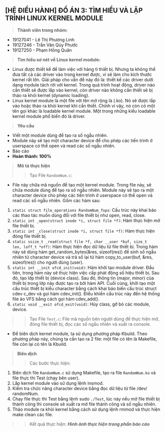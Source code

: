 ## **[HỆ ĐIỀU HÀNH] ĐỒ ÁN 3: TÌM HIỂU VÀ LẬP TRÌNH LINUX KERNEL MODULE**
> **Thành viên trong nhóm:**
* 19127041 - Lê Thị Phương Linh
* 19127246 - Trần Văn Qúy Phước
* 19127250 - Phạm Hồng Quân

> **Tìm hiểu sơ nét về Linux kernel module:**
* Linux được thiết kế để làm việc với hàng tỉ thiết bị. Nhưng ta không thể đưa tất cả các driver vào trong kernel được, vì sẽ làm cho kích thước kernel rất lớn. Giải pháp cho vấn đề này đó là: thiết kế các driver dưới dạng module tách rời với kernel. Trong quá trình hoạt động, driver nào cần thiết sẽ được lắp vào kernel, còn driver nào không cần thiết sẽ bị tháo ra khỏi kernel (dynamic loading). 
* Linux kernel module là một file với tên mở rộng là (.ko). Nó sẽ được lắp vào hoặc tháo ra khỏi kernel khi cần thiết. Chính vì vậy, nó còn có một tên gọi khác là loadable kernel module. Một trong những kiểu loadable kernel module phổ biến đó là driver.

> **Yêu cầu**
* Viết một module dùng để tạo ra số ngẫu nhiên.
* Module này sẽ tạo một character device để cho phép các tiến trình ở userspace có thể open và read các số ngẫu nhiên.
* Báo cáo
* **Hoàn thành: 100%**

> **Mô tả thực hiện**
> > Tạo File <code>RandomNum.c</code>:
* File này chữa mã nguồn để tạo một kernel module. Trong file này, sẽ chứa module dùng để tạo ra số ngẫu nhiên. Module này sẽ tạo ra một character device cho phép các tiến trình ở userspace có thể open và read các số ngẫu nhiên. Gồm các hàm sau:
1. <code>static struct file_operations RandomNum_fops</code>: Cấu trúc này khai báo các thao tác muốn dùng đối với file thiết bị như open, read, close.
2. <code>static int _open(struct inode *i, struct file *f)</code>: Hàm thực hiện mở file thiết bị.
3. <code>static int _close(struct inode *i, struct file *f)</code>: Hàm thực hiện đóng file thiết bị.
4. <code>static ssize_t _read(struct file *f, char __user *buf, size_t len, loff_t *off)</code>: Hàm thực hiện đọc dữ liệu từ file thiết bị. Trong hàm này sẽ dùng hàm get_random_bytes(&res, sizeof(res)) để sinh số ngẫu nhiên từ character device và trả số lại từ hàm copy_to_user(buf, &res, sizeof(res)) cho người dùng (user).
5. <code>static int __init ofcd_init(void)</code>: Hàm khởi tạo module driver. Đầu tiên, trong hàm này sẽ thực hiện việc cấp phát động số hiệu thiết bị. Sau đó, tạo lớp thiết bị (device class). Sau đó, thông tin (major, minor) của thiết bị trong lớp này được tạo ra bởi hàm API. Cuối cùng, khởi tạo một cấu trúc thiết bị kiểu character bằng cách khai báo biến cấu trúc struct cdev c_dev và gọi hàm cdev_init(). Điều khiển cấu trúc này đến hệ thống file ảo VFS bằng cách gọi hàm cdev_add().
6. <code>static void __exit ofcd_exit(void)</code>: Hủy class, gỡ bỏ các module, device.
> > Tạo File <code>Test.c</code>: File mã nguồn bên người dùng để thực hiện mở, đóng file thiết bị, đọc các số ngẫu nhiên và xuất ra console.
* Để biên dịch kernel module, ta sử dụng phương pháp Kbuild. Theo phương pháp này, chúng ta cần tạo ra 2 file: một file có tên là Makefile, file còn lại có tên là Kbuild. 

> **Biên dịch**
> > Các bước thực hiện:
1.	Biên dịch file <code>RandomNum.c</code> sử dụng Makefile, tạo ra file <code>RandomNum.ko</code> và file thực thi Test (chạy bên user). 
2.	Lắp kernel module vào sử dụng lệnh insmod.
3.	Kiểm tra chức năng character device bằng đọc dữ liệu từ file /dev/ randomNum.
4.	Chạy file thực thi Test bằng lệnh sudo <code>./Test</code>, lúc này nếu mở file thiết bị thành công thì console sẽ xuất ra mở file thành công và số ngẫu nhiên.
5.	Tháo module ra khỏi kernel bằng cách sử dụng lệnh rmmod và thực hiện make clean các file.

> > Kết quả thực hiện:
***Hình ảnh thực hiện trong phần báo cáo***


